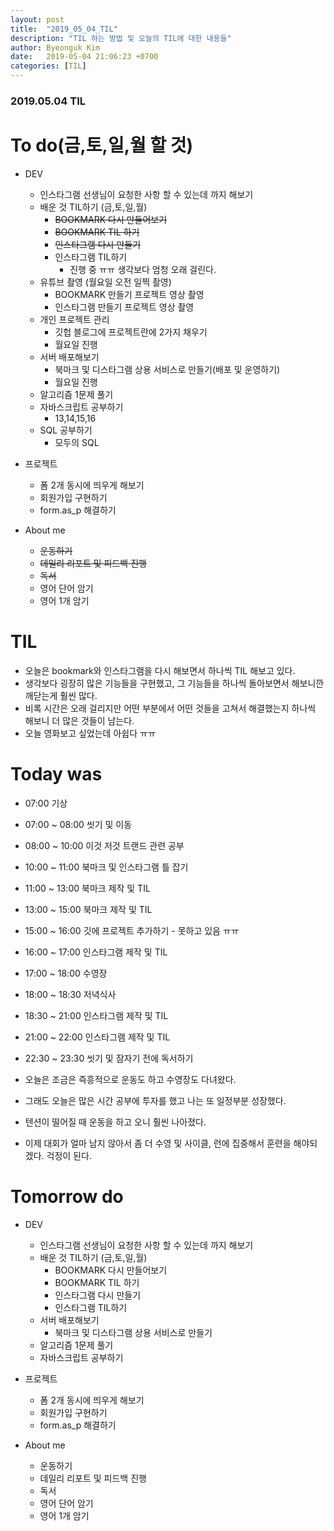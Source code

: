 ```yaml
---
layout: post
title:  "2019_05_04_TIL"
description: "TIL 하는 방법 및 오늘의 TIL에 대한 내용들"
author: Byeonguk Kim
date:   2019-05-04 21:06:23 +0700
categories: [TIL]
---
```


### 2019.05.04 TIL
 
# To do(금,토,일,월 할 것)


* DEV
	* 인스타그램 선생님이 요청한 사항 할 수 있는데 까지 해보기
	* 배운 것 TIL하기 (금,토,일,월)
		* ~~BOOKMARK 다시 만들어보기~~
		* ~~BOOKMARK TIL 하기~~
		* ~~인스타그램 다시 만들기~~
		* 인스타그램 TIL하기
			* 진행 중 ㅠㅠ 생각보다 엄청 오래 걸린다. 
	* 유튜브 촬영 (월요일 오전 일찍 촬영)
		* BOOKMARK 만들기 프로젝트 영상 촬영
		* 인스타그램 만들기 프로젝트 영상 촬영
	* 개인 프로젝트 관리
		* 깃헙 블로그에 프로젝트란에 2가지 채우기
		* 월요일 진행
	* 서버 배포해보기
		* 북마크 및 디스타그램 상용 서비스로 만들기(배포 및 운영하기)
		* 월요일 진행
	* 알고리즘 1문제 풀기
	* 자바스크립트 공부하기
		* 13,14,15,16	
	* SQL 공부하기
		* 모두의 SQL	

	
* 프로젝트
	* 폼 2개 동시에 띄우게 해보기
	* 회원가입 구현하기
	* form.as_p 해결하기

* About me
	* ~~운동하기~~
	* ~~데일리 리포트 및 피드백 진행~~
	* ~~독서~~
	* 영어 단어 암기
	* 영어 1개 암기


# TIL

* 오늘은 bookmark와 인스타그램을 다시 해보면서 하나씩 TIL 해보고 있다.
* 생각보다 굉장히 많은 기능들을 구현했고, 그 기능들을 하나씩 돌아보면서 해보니깐 깨닫는게 훨씬 많다. 
* 비록 시간은 오래 걸리지만 어떤 부분에서 어떤 것들을 고쳐서 해결했는지 하나씩 해보니 더 많은 것들이 남는다.
* 오늘 영화보고 싶었는데 아쉽다 ㅠㅠ

# Today was

* 07:00 기상
* 07:00 ~ 08:00 씻기 및 이동
* 08:00 ~ 10:00 이것 저것 트랜드 관련 공부
* 10:00 ~ 11:00 북마크 및 인스타그램 틀 잡기
* 11:00 ~ 13:00 북마크 제작 및 TIL
* 13:00 ~ 15:00 북마크 제작 및 TIL
* 15:00 ~ 16:00 깃에 프로젝트 추가하기 - 못하고 있음 ㅠㅠ
* 16:00 ~ 17:00 인스타그램 제작 및 TIL
* 17:00 ~ 18:00 수영장
* 18:00 ~ 18:30 저녁식사
* 18:30 ~ 21:00 인스타그램 제작 및 TIL
* 21:00 ~ 22:00 인스타그램 제작 및 TIL
* 22:30 ~ 23:30 씻기 및 잠자기 전에 독서하기

* 오늘은 조금은 즉흥적으로 운동도 하고 수영장도 다녀왔다.
* 그래도 오늘은 많은 시간 공부에 투자를 했고 나는 또 일정부분 성장했다.
* 텐션이 떨어질 때 운동을 하고 오니 훨씬 나아졌다.
* 이제 대회가 얼마 남지 않아서 좀 더 수영 및 사이클, 런에 집중해서 훈련을 해야되겠다. 걱정이 된다.

# Tomorrow do

* DEV
	* 인스타그램 선생님이 요청한 사항 할 수 있는데 까지 해보기
	* 배운 것 TIL하기 (금,토,일,월)
		* BOOKMARK 다시 만들어보기
		* BOOKMARK TIL 하기
		* 인스타그램 다시 만들기
		* 인스타그램 TIL하기
	* 서버 배포해보기
		* 북마크 및 디스타그램 상용 서비스로 만들기
	* 알고리즘 1문제 풀기
	* 자바스크립트 공부하기
* 프로젝트
	* 폼 2개 동시에 띄우게 해보기
	* 회원가입 구현하기
	* form.as_p 해결하기

* About me
	* 운동하기
	* 데일리 리포트 및 피드백 진행
	* 독서
	* 영어 단어 암기
	* 영어 1개 암기





